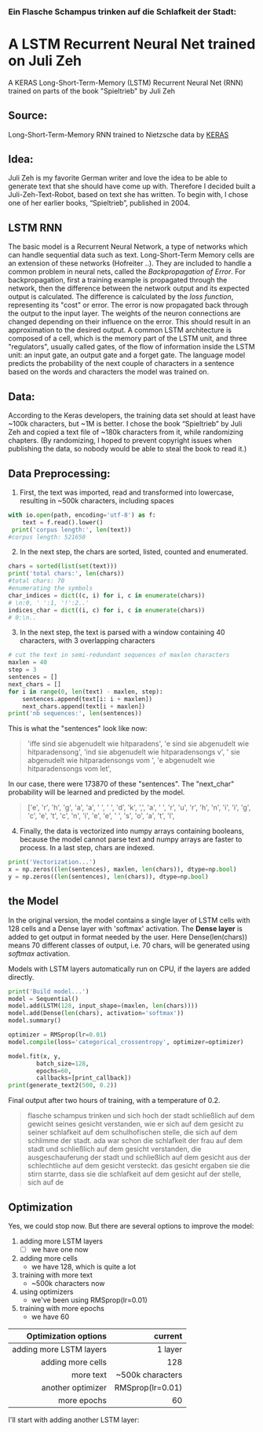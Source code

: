 ### Ein Flasche Schampus trinken auf die Schlafkeit der Stadt:
# A LSTM Recurrent Neural Net trained on Juli Zeh
A KERAS Long-Short-Term-Memory (LSTM) Recurrent Neural Net (RNN) trained on parts of the book "Spieltrieb" by Juli Zeh

## Source:
Long-Short-Term-Memory RNN trained to Nietzsche data by [KERAS](https://keras.io/examples/lstm_text_generation/)

## Idea: 
Juli Zeh is my favorite German writer and love the idea to be able to generate text that she should have come up with. Therefore I decided built a Juli-Zeh-Text-Robot, based on text she has written. To begin with, I chose one of her earlier books, “Spieltrieb”, published in 2004.

## LSTM RNN
The basic model is a Recurrent Neural Network, a type of networks which can handle sequential data such as text. Long-Short-Term Memory cells are an extension of these networks (Hofreiter ..). They are included to handle a common problem in neural nets, called the *Backpropagation of Error*. For backpropagation, first a training example is propagated through the network, then the difference between the network output and its expected output is calculated. The difference is calculated by the *loss function*, representing its "cost" or error.  The error is now propagated back through the output to the input layer. The weights of the neuron connections are changed depending on their influence on the error. This should result in an approximation to the desired output.
A common LSTM architecture is composed of a cell, which is the memory part of the LSTM unit, and three "regulators", usually called gates, of the flow of information inside the LSTM unit: an input gate, an output gate and a forget gate.
The language model predicts the probability of the next couple of characters in a sentence based on the words and characters the model was trained on. 

## Data: 
According to the Keras developers, the training data set should at least have ~100k characters, but ~1M is better. I chose the book “Spieltrieb” by Juli Zeh and copied a text file of ~180k characters from it, while randomizing chapters. (By randomizing, I hoped to prevent copyright issues when publishing the data, so nobody would be able to steal the book to read it.)

<!---##Getting started: 
First thing was loading the packages, which was awkwardly the biggest problem I encountered when training the NN. After some days of having system shut downs every few minutes I finally decided to deinstall Anaconda and install Miniconda, cleaning the system, reinstalling the IDE (PyCharm) – which was the best decision, because afterwards everything was finally working fine. 
--->
## Data Preprocessing:
1.	First, the text was imported, read and transformed into lowercase, resulting in ~500k characters, including spaces
```python
with io.open(path, encoding='utf-8') as f:
    text = f.read().lower()
 print('corpus length:', len(text))
#corpus length: 521650
```
2. In the next step, the chars are sorted, listed, counted and enumerated. 

```python
chars = sorted(list(set(text)))
print('total chars:', len(chars))
#total chars: 70
#enumerating the symbols
char_indices = dict((c, i) for i, c in enumerate(chars))
# \n:0, ' ':1, '!':2..'
indices_char = dict((i, c) for i, c in enumerate(chars))
# 0:\n..
```
<!---Chars are: 
['\n', ' ', '!', '+', ',', '-', '.', '/', '0', '1', '2', '3', '4', '5', '7', '8', '9', ':', ';', '=', '?', 'a', 'b', 'c', 'd', 'e', 'f', 'g', 'h', 'i', 'j', 'k', 'l', 'm', 'n', 'o', 'p', 'q', 'r', 's', 't', 'u', 'v', 'w', 'x', 'y', 'z', 'ß', 'à', 'ä', 'é', 'ë', 'ñ', 'ó', 'ö', 'ü', 'ą', 'ć', 'ę', 'ł', 'ń', 'ś', 'š', 'ż', '–', '’', '…', '‹', '›', '\ufeff']
Apparently U+FEFF is a byte order mark, or ‘BOM’, i.e. an encoding specification for UTF formats. It could also be removed, but I decided to ignore it.
--->

3.	In the next step, the text is parsed with a window containing 40 characters, with 3 overlapping characters

```python
# cut the text in semi-redundant sequences of maxlen characters
maxlen = 40
step = 3
sentences = []
next_chars = []
for i in range(0, len(text) - maxlen, step):
    sentences.append(text[i: i + maxlen])
    next_chars.append(text[i + maxlen])
print('nb sequences:', len(sentences))
```

This is what the "sentences" look like now: 
> 'iffe sind sie abgenudelt wie hitparadens', 'e sind sie abgenudelt wie hitparadensong', 'ind sie abgenudelt wie hitparadensongs v', ' sie abgenudelt wie hitparadensongs vom ', 'e abgenudelt wie hitparadensongs vom let', 

In our case, there were 173870 of these "sentences".
The "next_char" probability will be learned and predicted by the model. 
> ['e', 'r', 'h', 'g', 'a', 'a', ' ', ' ', 'd', 'k', ',', 'a', ' ', 'r', 'u', 'r', 'h', 'n', 'i', 'i', 'g', 'c', 'e', 't', 'c', 'n', 'i', 'e', 'e', ' ', 's', 'o', 'a', 't', 'l', 

4. Finally, the data is vectorized into numpy arrays containing booleans, because the model cannot parse text and numpy arrays are faster to process. In a last step, chars are indexed. 

```python
print('Vectorization...')
x = np.zeros((len(sentences), maxlen, len(chars)), dtype=np.bool)
y = np.zeros((len(sentences), len(chars)), dtype=np.bool)
```

## the Model
In the original version, the model contains a single layer of LSTM cells with 128 cells and a Dense layer with 'softmax' activation.
The **Dense layer** is added to get output in format needed by the user. Here Dense(len(chars)) means 70 different classes of output, i.e. 70 chars, will be generated using *softmax* activation. 
<!---(In case you are using LSTM for time series then you should have Dense(1). So that only one numeric output is given.) --->
Models with LSTM layers automatically run on CPU, if the layers are added directly. 


```python
print('Build model...')
model = Sequential()
model.add(LSTM(128, input_shape=(maxlen, len(chars))))
model.add(Dense(len(chars), activation='softmax'))
model.summary()
```

```python
optimizer = RMSprop(lr=0.01)
model.compile(loss='categorical_crossentropy', optimizer=optimizer)
```

```python
model.fit(x, y,
        batch_size=128,
        epochs=60,
        callbacks=[print_callback])
print(generate_text2(500, 0.2))
```

Final output after two hours of training, with a temperature of 0.2.

>flasche schampus trinken und sich hoch der stadt schließlich auf dem gewicht seines gesicht verstanden, wie er sich auf dem gesicht zu seiner schlafkeit auf dem schulhofischen stelle, die sich auf dem schlimme der stadt. ada war schon die schlafkeit der frau auf dem stadt und schließlich auf dem gesicht verstanden, die ausgeschauferung der stadt und schließlich auf dem gesicht aus der schlechtliche auf dem gesicht versteckt. das gesicht ergaben sie die stirn starrte, dass sie die schlafkeit auf dem gesicht auf der stelle, sich auf de


## Optimization

Yes, we could stop now. But there are several options to improve the model: 
1. adding more LSTM layers      
    - [ ] we have one now
1. adding more cells
    - we have 128, which is quite a lot
1. training with more text 
    - ~500k characters now
1. using optimizers 
    - we've been using RMSprop(lr=0.01)
1. training with more epochs 
    - we have 60
    
| Optimization options | current |
| --------------------:| ---:|
| adding more LSTM layers   | 1 layer |
| adding more cells |  128 |
| more text  | ~500k characters  |
| another optimizer | RMSprop(lr=0.01)  |
| more epochs | 60 |

I'll start with adding another LSTM layer: 




